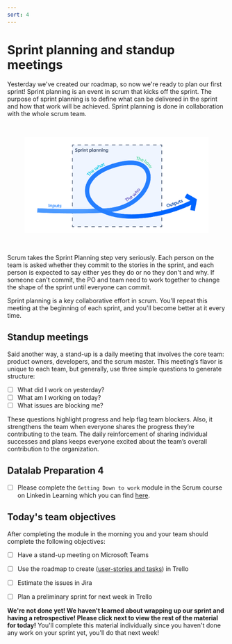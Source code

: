 ```yaml
---
sort: 4
---
```


# Sprint planning and standup meetings

Yesterday we've created our roadmap, so now we're ready to plan our first sprint!
Sprint planning is an event in scrum that kicks off the sprint.
The purpose of sprint planning is to define what can be delivered in the
sprint and how that work will be achieved. Sprint planning is done in
collaboration with the whole scrum team.

<br>
<figure>
      <img src=".\assets\sp.PNG" />
</figure>
<br>

Scrum takes the Sprint Planning step very seriously.
Each person on the team is asked whether they commit to the stories in the sprint,
and each person is expected to say either yes they do or no they don't and why.
If someone can't commit, the PO and team need to work together to change the
shape of the sprint until everyone can commit.

Sprint planning is a key collaborative effort in scrum.
You'll repeat this meeting at the beginning of each sprint,
and you'll become better at it every time.

## Standup meetings
Said another way, a stand-up is a daily meeting that involves the core team:
product owners, developers, and the scrum master.
This meeting’s flavor is unique to each team, but generally,
use three simple questions to generate structure:

- [ ] What did I work on yesterday?
- [ ] What am I working on today?
- [ ] What issues are blocking me?

These questions highlight progress and help flag team blockers.
Also, it strengthens the team when everyone shares the progress they’re
contributing to the team. The daily reinforcement of sharing individual
successes and plans keeps everyone excited about the team’s overall contribution
to the organization.

## Datalab Preparation 4

- [ ] Please complete the ```Getting Down to work``` module in the Scrum course on
Linkedin Learning which you can find [here](https://www.linkedin.com/learning/scrum-the-basics).

## Today's team objectives
After completing the module in the morning you and your team should complete the following objectives:
- [ ] Have a stand-up meeting on Microsoft Teams
- [ ] Use the roadmap to create ([user-stories and tasks](https://youtu.be/C9wi7c_nIZI)) in Trello
- [ ] Estimate the issues in Jira
- [ ] Plan a preliminary sprint for next week in Trello


**We're not done yet! We haven't learned about wrapping up our sprint and having a retrospective! Please click next to view the rest of the material for today!** You'll complete this material individually since you haven't done any work on your sprint yet, you'll do that next week!
